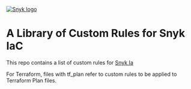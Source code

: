 [![Snyk logo](https://snyk.io/style/asset/logo/snyk-print.svg)](https://snyk.io)

# A Library of Custom Rules for Snyk IaC

This repo contains a list of custom rules for [Snyk Ia](https://docs.snyk.io/products/snyk-infrastructure-as-code/custom-rules) 

For Terraform, files with tf_plan refer to custom rules to be applied to Terraform Plan files.